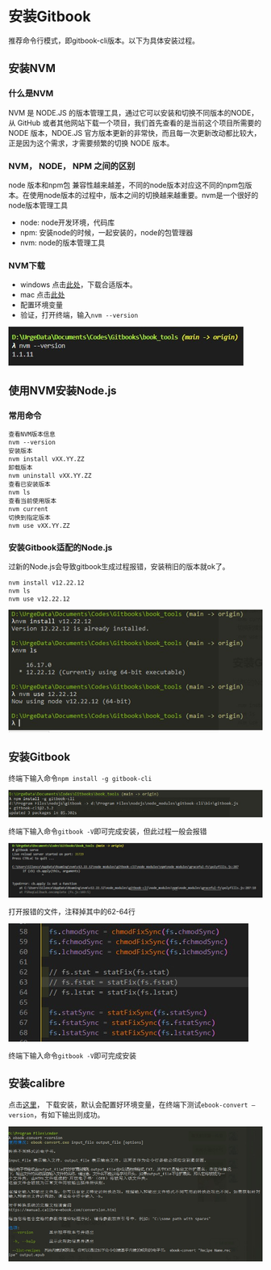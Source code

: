 # 安装Gitbook
推荐命令行模式，即gitbook-cli版本。以下为具体安装过程。

## 安装NVM
### 什么是NVM
NVM 是 NODE.JS 的版本管理工具，通过它可以安装和切换不同版本的NODE，
从 GitHub 或者其他网站下载一个项目，我们首先查看的是当前这个项目所需要的 NODE 版本，NDOE.JS 官方版本更新的非常快，而且每一次更新改动都比较大，正是因为这个需求，才需要频繁的切换 NODE 版本。

### NVM， NODE， NPM 之间的区别
node 版本和npm包 兼容性越来越差，不同的node版本对应这不同的npm包版本。在使用node版本的过程中，版本之间的切换越来越重要。nvm是一个很好的node版本管理工具
* node: node开发环境，代码库
* npm:  安装node的时候，一起安装的，node的包管理器
* nvm:  node的版本管理工具

### NVM下载
* windows 点击[此处](https://github.com/coreybutler/nvm-windows/releases)，下载合适版本。
* mac 点击[此处](https://github.com/nvm-sh/nvm#install--update-script)
* 配置环境变量
* 验证，打开终端，输入`nvm --version`

![nvm](../images/nvm.jpg)

## 使用NVM安装Node.js


### 常用命令
```
查看NVM版本信息
nvm --version
安装版本
nvm install vXX.YY.ZZ
卸载版本
nvm uninstall vXX.YY.ZZ
查看已安装版本
nvm ls
查看当前使用版本
nvm current
切换到指定版本
nvm use vXX.YY.ZZ
```

### 安装Gitbook适配的Node.js
过新的Node.js会导致gitbook生成过程报错，安装稍旧的版本就ok了。
```
nvm install v12.22.12
nvm ls
nvm use v12.22.12
```
![nvm_install](/images/nvm_install.jpg)
## 安装Gitbook
终端下输入命令`npm install -g gitbook-cli`

![i](../images/gitbook_install1.jpg)

终端下输入命令`gitbook -V`即可完成安装，但此过程一般会报错

![1](../images/gitbook_error.jpg)

打开报错的文件，注释掉其中的62-64行

![i](../images/comment.jpg)

终端下输入命令`gitbook -V`即可完成安装

## 安装calibre

点击[这里](https://calibre-ebook.com/download_windows64)，
下载安装，默认会配置好环境变量，在终端下测试`ebook-convert –version`，有如下输出则成功。

![1](../images/calibre.jpg)